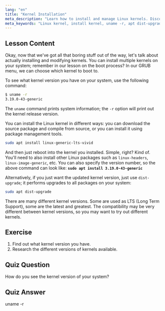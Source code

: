 ```yaml
---
lang: "en"
title: "Kernel Installation"
meta_description: "Learn how to install and manage Linux kernels. Discover kernel versions, use `uname -r`, and apt commands. Start your Linux kernel journey!"
meta_keywords: "Linux kernel, install kernel, uname -r, apt dist-upgrade, kernel management, Linux tutorial, beginner Linux, Linux guide"
---
```


## Lesson Content

Okay, now that we've got all that boring stuff out of the way, let's talk about actually installing and modifying kernels. You can install multiple kernels on your system; remember in our lesson on the boot process? In our GRUB menu, we can choose which kernel to boot to.

To see what kernel version you have on your system, use the following command:

```bash
$ uname -r
3.19.0-43-generic
```

The `uname` command prints system information; the `-r` option will print out the kernel release version.

You can install the Linux kernel in different ways: you can download the source package and compile from source, or you can install it using package management tools.

```bash
sudo apt install linux-generic-lts-vivid
```

And then just reboot into the kernel you installed. Simple, right? Kind of. You'll need to also install other Linux packages such as `linux-headers`, `linux-image-generic`, etc. You can also specify the version number, so the above command can look like: **`sudo apt install 3.19.0-43-generic`**

Alternatively, if you just want the updated kernel version, just use `dist-upgrade`; it performs upgrades to all packages on your system:

```bash
sudo apt dist-upgrade
```

There are many different kernel versions. Some are used as LTS (Long Term Support), some are the latest and greatest. The compatibility may be very different between kernel versions, so you may want to try out different kernels.

## Exercise

1. Find out what kernel version you have.
2. Research the different versions of kernels available.

## Quiz Question

How do you see the kernel version of your system?

## Quiz Answer

uname -r
